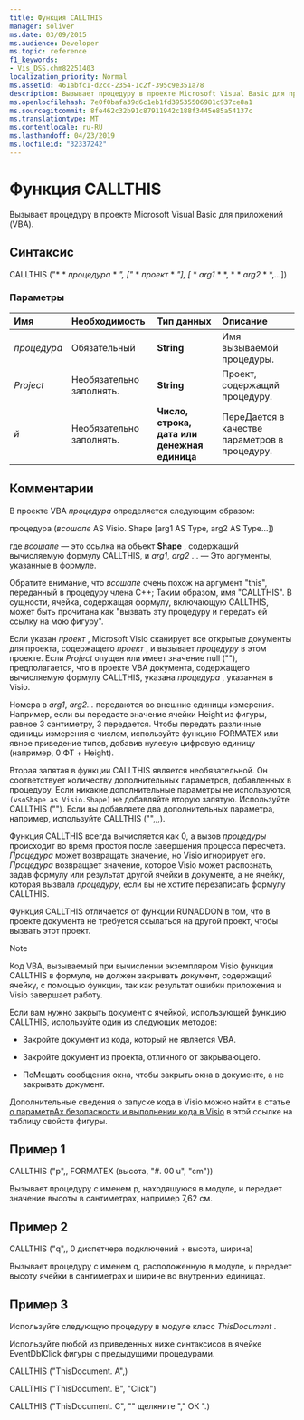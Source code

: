 ```yaml
---
title: Функция CALLTHIS
manager: soliver
ms.date: 03/09/2015
ms.audience: Developer
ms.topic: reference
f1_keywords:
- Vis_DSS.chm82251403
localization_priority: Normal
ms.assetid: 461abfc1-d2cc-2354-1c2f-395c9e351a78
description: Вызывает процедуру в проекте Microsoft Visual Basic для приложений (VBA).
ms.openlocfilehash: 7e0f0bafa39d6c1eb1fd39535506981c937ce8a1
ms.sourcegitcommit: 8fe462c32b91c87911942c188f3445e85a54137c
ms.translationtype: MT
ms.contentlocale: ru-RU
ms.lasthandoff: 04/23/2019
ms.locfileid: "32337242"
---
```

# <a name="callthis-function"></a>Функция CALLTHIS

Вызывает процедуру в проекте Microsoft Visual Basic для приложений (VBA).
  
## <a name="syntax"></a>Синтаксис

CALLTHIS ("* * *процедура* * *", ["* * *проект* * *"], [* * *arg1* * *, * * *arg2* * *,...]) 
  
### <a name="parameters"></a>Параметры

|**Имя**|**Необходимость**|**Тип данных**|**Описание**|
|:-----|:-----|:-----|:-----|
| _процедура_ <br/> |Обязательный  <br/> |**String** <br/> | Имя вызываемой процедуры.  <br/> |
| _Project_ <br/> |Необязательно заполнять.  <br/> |**String** <br/> |Проект, содержащий процедуру.  <br/> |
| _й_ <br/> |Необязательно заполнять.  <br/> |**Число, строка, дата или денежная единица** <br/> |ПереДается в качестве параметров в процедуру.  <br/> |
   
## <a name="remarks"></a>Комментарии

В проекте VBA *процедура* определяется следующим образом: 
  
процедура (*всошапе* AS Visio. Shape [arg1 AS Type, arg2 AS Type...]) 
  
где *всошапе* — это ссылка на объект **Shape** , содержащий вычисляемую формулу CALLTHIS, и _arg1_, *arg2* ... — Это аргументы, указанные в формуле. 
  
Обратите внимание, что *всошапе* очень похож на аргумент "this", переданный в процедуру члена C++; Таким образом, имя "CALLTHIS". В сущности, ячейка, содержащая формулу, включающую CALLTHIS, может быть прочитана как "вызвать эту процедуру и передать ей ссылку на мою фигуру". 
  
Если указан _проект_ , Microsoft Visio сканирует все открытые документы для проекта, содержащего _проект_ , и вызывает _процедуру_ в этом проекте. Если _Project_ опущен или имеет значение null (""), предполагается, что в проекте VBA документа, содержащего вычисляемую формулу CALLTHIS, указана _процедура_ , указанная в Visio. 
  
Номера в _arg1_, _arg2..._ передаются во внешние единицы измерения. Например, если вы передаете значение ячейки Height из фигуры, равное 3 сантиметру, 3 передается. Чтобы передать различные единицы измерения с числом, используйте функцию FORMATEX или явное приведение типов, добавив нулевую цифровую единицу (например, 0 ФТ + Height). 
  
Вторая запятая в функции CALLTHIS является необязательной. Он соответствует количеству дополнительных параметров, добавленных в процедуру. Если никакие дополнительные параметры не используются, `(vsoShape as Visio.Shape)` не добавляйте вторую запятую. Используйте CALLTHIS (""). Если вы добавляете два дополнительных параметра, например, используйте CALLTHIS ("",,,). 
  
Функция CALLTHIS всегда вычисляется как 0, а вызов _процедуры_ происходит во время простоя после завершения процесса пересчета.  _Процедура_ может возвращать значение, но Visio игнорирует его.  _Процедура_ возвращает значение, которое Visio может распознать, задав формулу или результат другой ячейки в документе, а не ячейку, которая вызвала _процедуру_, если вы не хотите перезаписать формулу CALLTHIS.
  
Функция CALLTHIS отличается от функции RUNADDON в том, что в проекте документа не требуется ссылаться на другой проект, чтобы вызвать этот проект. 
  
> [!NOTE]
>  Код VBA, вызываемый при вычислении экземпляром Visio функции CALLTHIS в формуле, не должен закрывать документ, содержащий ячейку, с помощью функции, так как результат ошибки приложения и Visio завершает работу. 
  
Если вам нужно закрыть документ с ячейкой, использующей функцию CALLTHIS, используйте один из следующих методов: 
  
- Закройте документ из кода, который не является VBA.
    
- Закройте документ из проекта, отличного от закрывающего.
    
- ПоМещать сообщения окна, чтобы закрыть окна в документе, а не закрывать документ.
    
Дополнительные сведения о запуске кода в Visio можно найти в статье [о параметрАх безопасности и выполнении кода в Visio](about-security-settings-and-running-code-in-visio-shapesheet.md) в этой ссылке на таблицу свойств фигуры. 
  
## <a name="example-1"></a>Пример 1

CALLTHIS ("p",, FORMATEX (высота, "#. 00 u", "cm"))
  
Вызывает процедуру с именем p, находящуюся в модуле, и передает значение высоты в сантиметрах, например 7,62 см.
  
## <a name="example-2"></a>Пример 2

CALLTHIS ("q",, 0 диспетчера подключений + высота, ширина)
  
Вызывает процедуру с именем q, расположенную в модуле, и передает высоту ячейки в сантиметрах и ширине во внутренних единицах.
  
## <a name="example-3"></a>Пример 3

Используйте следующую процедуру в модуле класс *ThisDocument* . 
  
Используйте любой из приведенных ниже синтаксисов в ячейке EventDblClick фигуры с предыдущими процедурами.
  
CALLTHIS ("ThisDocument. A",)
  
CALLTHIS ("ThisDocument. B", "Click")
  
CALLTHIS ("ThisDocument. C", "" щелкните "," ОК ".)
  

